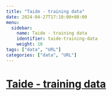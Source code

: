 ```yaml
---
title: "Taide - training data"
date: 2024-04-27T17:10:00+08:00
menu:
  sidebar:
    name: Taide - training data
    identifier: taide-training-data
    weight: 10
tags: ["data", "URL"]
categories: ["data", "URL"]
---
```


# [Taide - training data](https://taide.tw/index/training-data)
